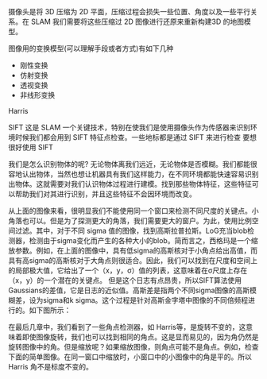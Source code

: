 摄像头是将 3D 压缩为 2D 平面，压缩过程会损失一些位置、角度以及一些平行关系。在 SLAM 我们需要将这些压缩过 2D 图像进行还原来重新构建3D 的地图模型。

图像用的变换模型(可以理解手段或者方式)有如下几种
- 刚性变换
- 仿射变换
- 透视变换
- 非线形变换

Harris 

SIFT
这是 SLAM 一个关键技术，特别在使我们是使用摄像头作为传感器来识别环境时候我们都会用到 SIFT 特征点检查。一些地标都是通过 SIFT 来进行检查
要想很好使用 SIFT

我们是怎么识别物体的呢? 无论物体离我们远近，无论物体是否模糊。我们都能很容地认出物体，当然也想让机器具有我们这样能力，在不同环境都能快速容易识别出物体。这就需要对我们认识物体过程进行建模。找到那些物体特征，这些特征可以帮助我们对其进行识别，并且这些特征不会因环境而改变。

从上面的图像来看，很明显我们不能使用同一个窗口来检测不同尺度的关键点。小角落也可以。但是为了探测更大的角落，我们需要更大的窗户。为此，使用比例空间过滤。其中，对于不同 sigma 值的图像，找到高斯拉普拉斯。LoG充当blob检测器，检测由于sigma变化而产生的各种大小的blob。简而言之，西格玛是一个缩放参数。例如，在上面的图像中，具有低sigma的高斯核对于小角点给出高值，而具有高sigma的高斯核对于大角点则很适合。因此，我们可以找到在尺度和空间上的局部极大值，它给出了一个（x，y，σ）值的列表，这意味着在σ尺度上存在（x，y）的一个潜在的关键点。
但是这个日志有点昂贵，所以SIFT算法使用Gaussians的差值，它是日志的近似值。高斯差是指两个不同sigma图像的高斯模糊差，设为sigma和k sigma。这个过程是针对高斯金字塔中图像的不同倍频程进行的。如下图所示：

在最后几章中，我们看到了一些角点检测器，如 Harris等，是旋转不变的，这意味着即使图像旋转，我们也可以找到相同的角点。这是显而易见的，因为角仍然是旋转图像中的角。但是缩放呢？如果缩放图像，则角点可能不是角点。例如，检查下面的简单图像。在同一窗口中缩放时，小窗口中的小图像中的角是平的。所以 Harris 角不是标度不变的。
